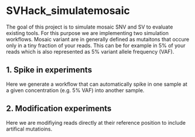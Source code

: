 # SVHack_simulatemosaic

The goal of this project is to simulate mosaic SNV and SV to evaluate existing tools. For this purpose we are implementing two simulation workflows. Mosaic variant are in generally defined as mutaitons that occure only in a tiny fraction of your reads. This can be for example in 5% of your reads which is also represented as 5% variant allele frequency (VAF).

## 1. Spike in experiments
Here we generate a workflow that can automatically spike in one sample at a given concentration (e.g. 5% VAF) into another sample. 



## 2. Modification experiments
Here we are modifiying reads directly at their reference position to include artifical mutatioins. 
